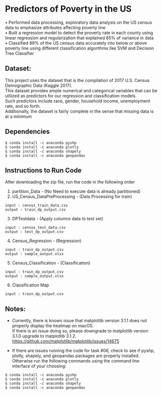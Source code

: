 # Predictors of Poverty in the US

•	Performed data processing, exploratory data analysis on the US census data to emphasize attributes affecting poverty line <br>
•	Built a regression model to detect the proverty rate in each county using linear regression and regularization that explained 85% of variance in data <br>
•	Classified 89% of the US census data accurately into below or above poverty line using different classification algorithms like SVM and Decision Tree Classifier <br>

## Dataset:
This project uses the dataset that is the compilation of 2017 U.S. Census Demographic Data (Kaggle 2017). <br> 
This dataset provides ample numerical and categorical variables that can be utilized as predictors for our regression and classification models. <br>
Such predictors include race, gender, household income, unemployment rate, and so forth. <br> 
Additionally, the dataset is fairly complete in the sense that missing data is at a minimum <br>	

## Dependencies
```
$ conda install -c anaconda pyshp
$ conda install -c anaconda plotly
$ conda install -c anaconda shapely
$ conda install -c anaconda geopandas
```

## Instructions to Run Code 
After downloading the zip file, run the code in the following order <br> 
1. partition_Data - (No Need to execute data is already partitioned)
2. US_Census_DataPreProcessing - (Data Processing for train) 
```
input : census_train_data.csv
output : train_dp_output.csv
```
3. DPTestdata - (Apply columns data to test set) 
```
input : census_test_data.csv
output : test_dp_output.csv
```
4. Census_Regression - (Regression)
```
input : train_dp_output.csv
output : sample_output.xlsx
```
5. Census_Classification - (Classification)
```
input : train_dp_output.csv
output : sample_output.xlsx
```
6. Classification Map 
```
input : train_dp_output.csv
```

## Notes: 
* Currently, there is known issue that matplotlib version 3.1.1 does not properly display the heatmap on macOS. <br>
If there is an issue doing so, please downgrade to matplotlib version 3.1.0 upgrade to matplotlib 3.1.2. <br>
https://github.com/matplotlib/matplotlib/issues/14675

* If there are issues running the code for task #06, check to see if pyshp, plotly, shapely, and geopandas packages are properly installed. <br>
Otherwise run the following commands using the command line interface of your choosing:
```
$ conda install -c anaconda pyshp
$ conda install -c anaconda plotly
$ conda install -c anaconda shapely
$ conda install -c anaconda geopandas
```

